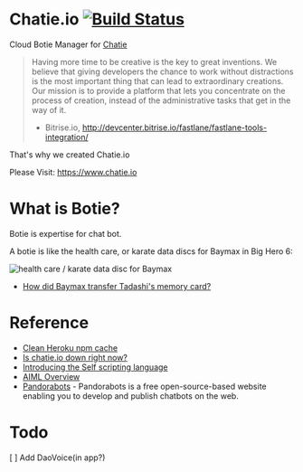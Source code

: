 # Chatie.io [![Build Status](https://travis-ci.org/chatie/www.svg?branch=master)](https://travis-ci.org/chatie/www)
Cloud Botie Manager for [Chatie](https://github.com/chatie/wechaty)

> Having more time to be creative is the key to great inventions. We believe that giving developers the chance to work without distractions is the most important thing that can lead to extraordinary creations. Our mission is to provide a platform that lets you concentrate on the process of creation, instead of the administrative tasks that get in the way of it.
> - Bitrise.io, http://devcenter.bitrise.io/fastlane/fastlane-tools-integration/

That's why we created Chatie.io 

Please Visit: https://www.chatie.io

# What is Botie?

Botie is expertise for chat bot.

A botie is like the health care, or karate data discs for Baymax in Big Hero 6:

![health care / karate data disc for Baymax](http://i.stack.imgur.com/ze3PM.png "disc")

* [How did Baymax transfer Tadashi's memory card?](http://scifi.stackexchange.com/a/83897)

# Reference

* [Clean Heroku npm cache](https://coderwall.com/p/jjcpra/clean-heroku-npm-cache)
* [Is chatie.io down right now?](http://www.iswebsitedownnow.com/d/chatie.io)
* [Introducing the Self scripting language](https://www.botlibre.com/forum-post?id=699077)
* [AIML Overview](https://www.pandorabots.com/pandora/pics/wallaceaimltutorial.html)
* [Pandorabots](pandorabots.com/static/html/) - Pandorabots is a free open-source-based website enabling you to develop and publish chatbots on the web.

# Todo

[ ] Add DaoVoice(in app?)
